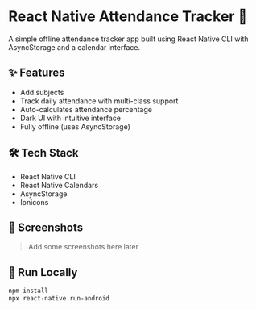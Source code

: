 # React Native Attendance Tracker 📅

A simple offline attendance tracker app built using React Native CLI with AsyncStorage and a calendar interface.

## ✨ Features

- Add subjects
- Track daily attendance with multi-class support
- Auto-calculates attendance percentage
- Dark UI with intuitive interface
- Fully offline (uses AsyncStorage)

## 🛠 Tech Stack

- React Native CLI
- React Native Calendars
- AsyncStorage
- Ionicons

## 📲 Screenshots

> Add some screenshots here later

## 🚀 Run Locally

```bash
npm install
npx react-native run-android
